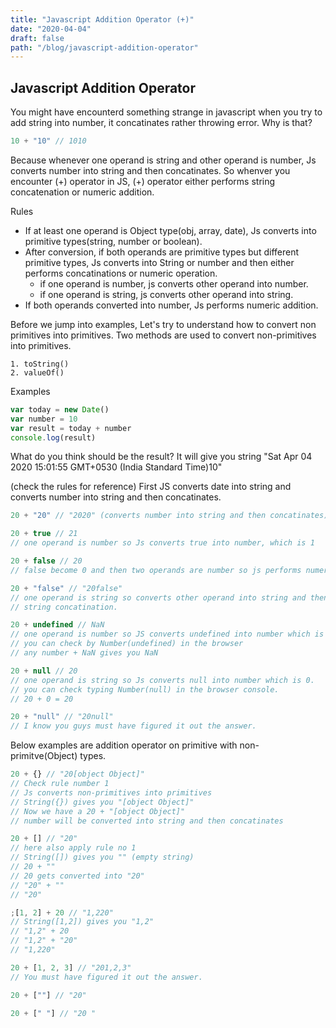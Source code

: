 ```yaml
---
title: "Javascript Addition Operator (+)"
date: "2020-04-04"
draft: false
path: "/blog/javascript-addition-operator"
---
```


## Javascript Addition Operator

You might have encounterd something strange in javascript when you try to add string into number, it concatinates rather throwing error. Why is that?

```js
10 + "10" // 1010
```

Because whenever one operand is string and other operand is number, Js converts number into string and then concatinates. So whenver you encounter (+) operator in JS, (+) operator either performs string concatenation or numeric addition.

Rules

- If at least one operand is Object type(obj, array, date), Js converts into primitive types(string, number or boolean).
- After conversion, if both operands are primitive types but different primitive types, Js converts into String or number and then either performs concatinations or numeric operation.
  - if one operand is number, js converts other operand into number.
  - if one operand is string, js converts other operand into string.
- If both operands converted into number, Js performs numeric addition.

Before we jump into examples, Let's try to understand how to convert non primitives into primitives.
Two methods are used to convert non-primitives into primitives.

    1. toString()
    2. valueOf()

Examples

```js
var today = new Date()
var number = 10
var result = today + number
console.log(result)
```

What do you think should be the result? It will give you string "Sat Apr 04 2020 15:01:55 GMT+0530 (India Standard Time)10"

(check the rules for reference)
First JS converts date into string and converts number into string and then concatinates.

```js
20 + "20" // "2020" (converts number into string and then concatinates)
```

```js
20 + true // 21
// one operand is number so Js converts true into number, which is 1
```

```js
20 + false // 20
// false become 0 and then two operands are number so js performs numeric operation
```

```js
20 + "false" // "20false"
// one operand is string so converts other operand into string and then performs
// string concatination.
```

```js
20 + undefined // NaN
// one operand is number so JS converts undefined into number which is NaN
// you can check by Number(undefined) in the browser
// any number + NaN gives you NaN
```

```js
20 + null // 20
// one operand is string so Js converts null into number which is 0.
// you can check typing Number(null) in the browser console.
// 20 + 0 = 20
```

```js
20 + "null" // "20null"
// I know you guys must have figured it out the answer.
```

Below examples are addition operator on primitive with non-primitve(Object) types.

```js
20 + {} // "20[object Object]"
// Check rule number 1
// Js converts non-primitives into primitives
// String({}) gives you "[object Object]"
// Now we have a 20 + "[object Object]"
// number will be converted into string and then concatinates
```

```js
20 + [] // "20"
// here also apply rule no 1
// String([]) gives you "" (empty string)
// 20 + ""
// 20 gets converted into "20"
// "20" + ""
// "20"
```

```js
;[1, 2] + 20 // "1,220"
// String([1,2]) gives you "1,2"
// "1,2" + 20
// "1,2" + "20"
// "1,220"
```

```js
20 + [1, 2, 3] // "201,2,3"
// You must have figured it out the answer.
```

```js
20 + [""] // "20"
```

```js
20 + [" "] // "20 "
```

